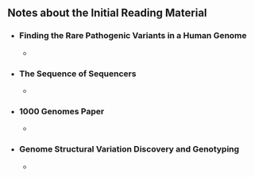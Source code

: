 ## Notes about the Initial Reading Material

* ### Finding the Rare Pathogenic Variants in a Human Genome
  *

* ### The Sequence of Sequencers
  *

* ### 1000 Genomes Paper
  *

* ### Genome Structural Variation Discovery and Genotyping
  *
